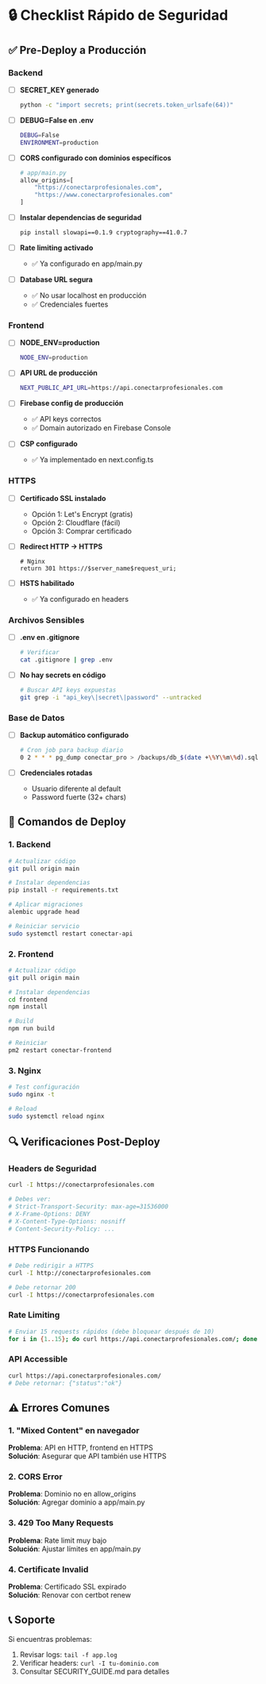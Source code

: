 # 🔒 Checklist Rápido de Seguridad

## ✅ Pre-Deploy a Producción

### Backend
- [ ] **SECRET_KEY generado**  
  ```bash
  python -c "import secrets; print(secrets.token_urlsafe(64))"
  ```
  
- [ ] **DEBUG=False en .env**
  ```bash
  DEBUG=False
  ENVIRONMENT=production
  ```

- [ ] **CORS configurado con dominios específicos**
  ```python
  # app/main.py
  allow_origins=[
      "https://conectarprofesionales.com",
      "https://www.conectarprofesionales.com"
  ]
  ```

- [ ] **Instalar dependencias de seguridad**
  ```bash
  pip install slowapi==0.1.9 cryptography==41.0.7
  ```

- [ ] **Rate limiting activado**
  - ✅ Ya configurado en app/main.py

- [ ] **Database URL segura**
  - ✅ No usar localhost en producción
  - ✅ Credenciales fuertes

### Frontend
- [ ] **NODE_ENV=production**
  ```bash
  NODE_ENV=production
  ```

- [ ] **API URL de producción**
  ```bash
  NEXT_PUBLIC_API_URL=https://api.conectarprofesionales.com
  ```

- [ ] **Firebase config de producción**
  - ✅ API keys correctos
  - ✅ Domain autorizado en Firebase Console

- [ ] **CSP configurado**
  - ✅ Ya implementado en next.config.ts

### HTTPS
- [ ] **Certificado SSL instalado**
  - Opción 1: Let's Encrypt (gratis)
  - Opción 2: Cloudflare (fácil)
  - Opción 3: Comprar certificado

- [ ] **Redirect HTTP → HTTPS**
  ```nginx
  # Nginx
  return 301 https://$server_name$request_uri;
  ```

- [ ] **HSTS habilitado**
  - ✅ Ya configurado en headers

### Archivos Sensibles
- [ ] **.env en .gitignore**
  ```bash
  # Verificar
  cat .gitignore | grep .env
  ```

- [ ] **No hay secrets en código**
  ```bash
  # Buscar API keys expuestas
  git grep -i "api_key\|secret\|password" --untracked
  ```

### Base de Datos
- [ ] **Backup automático configurado**
  ```bash
  # Cron job para backup diario
  0 2 * * * pg_dump conectar_pro > /backups/db_$(date +\%Y\%m\%d).sql
  ```

- [ ] **Credenciales rotadas**
  - Usuario diferente al default
  - Password fuerte (32+ chars)

## 🚀 Comandos de Deploy

### 1. Backend
```bash
# Actualizar código
git pull origin main

# Instalar dependencias
pip install -r requirements.txt

# Aplicar migraciones
alembic upgrade head

# Reiniciar servicio
sudo systemctl restart conectar-api
```

### 2. Frontend
```bash
# Actualizar código
git pull origin main

# Instalar dependencias
cd frontend
npm install

# Build
npm run build

# Reiniciar
pm2 restart conectar-frontend
```

### 3. Nginx
```bash
# Test configuración
sudo nginx -t

# Reload
sudo systemctl reload nginx
```

## 🔍 Verificaciones Post-Deploy

### Headers de Seguridad
```bash
curl -I https://conectarprofesionales.com

# Debes ver:
# Strict-Transport-Security: max-age=31536000
# X-Frame-Options: DENY
# X-Content-Type-Options: nosniff
# Content-Security-Policy: ...
```

### HTTPS Funcionando
```bash
# Debe redirigir a HTTPS
curl -I http://conectarprofesionales.com

# Debe retornar 200
curl -I https://conectarprofesionales.com
```

### Rate Limiting
```bash
# Enviar 15 requests rápidos (debe bloquear después de 10)
for i in {1..15}; do curl https://api.conectarprofesionales.com/; done
```

### API Accessible
```bash
curl https://api.conectarprofesionales.com/
# Debe retornar: {"status":"ok"}
```

## ⚠️ Errores Comunes

### 1. "Mixed Content" en navegador
**Problema**: API en HTTP, frontend en HTTPS  
**Solución**: Asegurar que API también use HTTPS

### 2. CORS Error
**Problema**: Dominio no en allow_origins  
**Solución**: Agregar dominio a app/main.py

### 3. 429 Too Many Requests
**Problema**: Rate limit muy bajo  
**Solución**: Ajustar límites en app/main.py

### 4. Certificate Invalid
**Problema**: Certificado SSL expirado  
**Solución**: Renovar con certbot renew

## 📞 Soporte

Si encuentras problemas:
1. Revisar logs: `tail -f app.log`
2. Verificar headers: `curl -I tu-dominio.com`
3. Consultar SECURITY_GUIDE.md para detalles
